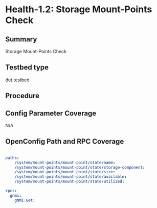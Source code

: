 # Health-1.2: Storage Mount-Points Check

## Summary

Storage Mount-Points Check

## Testbed type

dut.testbed

## Procedure



## Config Parameter Coverage

N/A

## OpenConfig Path and RPC Coverage

```yaml

paths:
    /system/mount-points/mount-point/state/name:
    /system/mount-points/mount-point/state/storage-component:
    /system/mount-points/mount-point/state/size:
    /system/mount-points/mount-point/state/available:
    /system/mount-points/mount-point/state/utilized:

rpcs:
  gnmi:
    gNMI.Get:
```

